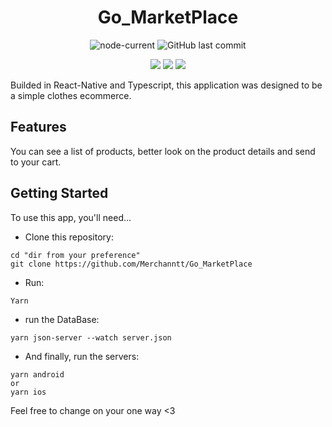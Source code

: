<div align="center">

# Go_MarketPlace

![node-current](https://img.shields.io/node/v/package)
![GitHub last commit](https://img.shields.io/github/last-commit/Merchanntt/Go_MarketPlace)

![](https://media.giphy.com/media/1zt0t7PRNzBbdEFbEn/giphy.gif)
![](https://media.giphy.com/media/sXgr1jglXfQ2wMlDwL/giphy.gif)
![](https://media.giphy.com/media/pz3jSoU6IlYKdejjFI/giphy.gif)

</div>


Builded in React-Native and Typescript, this application was designed to be a simple clothes ecommerce.

## Features

You can see a list of products, better look on the product details and send to your cart.

## Getting Started
To use this app, you'll need...

- Clone this repository: 
```shell
cd "dir from your preference"
git clone https://github.com/Merchanntt/Go_MarketPlace
``` 
- Run: 
```shell
Yarn
```
- run the DataBase:
```shell
yarn json-server --watch server.json
```
- And finally, run the servers:
```shell
yarn android 
or 
yarn ios
```

Feel free to change on your one way <3
